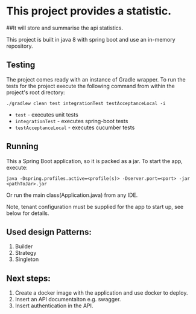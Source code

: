 # This project provides a statistic.
 
##It will store and summarise the api statistics.

This project is built in java 8 with spring boot and use an in-memory repository.


## Testing
The project comes ready with an instance of Gradle wrapper. 
To run the tests for the project execute the following command from within the project's root directory:

```
./gradlew clean test integrationTest testAcceptanceLocal -i
```
* `test` - executes unit tests
* `integrationTest` - executes spring-boot tests
* `testAcceptanceLocal` - executes cucumber tests 

## Running
This a Spring Boot application, so it is packed as a jar. 
To start the app, execute:
```
java -Dspring.profiles.active=<profile(s)> -Dserver.port=<port> -jar <pathToJar>.jar
```
Or run the main class(Application.java) from any IDE.

Note, tenant configuration must be supplied for the app to start up, see below for details.

## Used design Patterns: ##
1. Builder
2. Strategy
3. Singleton

## Next steps:
1. Create a docker image with the application and use docker to deploy.
2. Insert an API documentaiton e.g. swagger.
2. Insert authentication in the API.